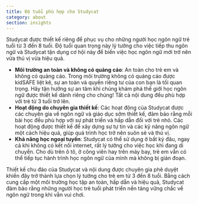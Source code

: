 ```yaml
---
title: Độ tuổi phù hợp cho Studycat
category: about
section: insights
---
```

Studycat được thiết kế riêng để phục vụ cho những người học ngôn ngữ trẻ tuổi từ 3 đến 8 tuổi\. Độ tuổi quan trọng này lý tưởng cho việc tiếp thu ngôn ngữ và Studycat tận dụng cơ hội này để biến việc học ngôn ngữ mới trở nên vừa thú vị vừa hiệu quả.

* **Môi trường an toàn và không có quảng cáo**: An toàn cho trẻ em và không có quảng cáo. Trong môi trường không có quảng cáo được kidSAFE liệt kê, sự an toàn và quyền riêng tư của con bạn là tối quan trọng. Hãy tận hưởng sự an tâm khi chúng khám phá thế giới học ngôn ngữ được thiết kế dành riêng cho chúng! Tất cả nội dung đều phù hợp với trẻ từ 3 tuổi trở lên.
* **Hoạt động do chuyên gia thiết kế**: Các hoạt động của Studycat được các chuyên gia về ngôn ngữ và giáo dục sớm thiết kế, đảm bảo rằng mỗi bài học đều phù hợp với sự phát triển và hấp dẫn đối với trẻ nhỏ. Các hoạt động được thiết kế để xây dựng sự tự tin và các kỹ năng ngôn ngữ một cách hiệu quả, giúp quá trình học trở nên suôn sẻ và thú vị.
* **Khả năng học ngoại tuyến**: Studycat có thể sử dụng ở bất kỳ đâu, ngay cả khi không có kết nối internet, rất lý tưởng cho việc học khi đang di chuyển. Cho dù trên ô tô, ở công viên hay trên máy bay, trẻ em vẫn có thể tiếp tục hành trình học ngôn ngữ của mình mà không bị gián đoạn.

Thiết kế chu đáo của Studycat và nội dung được chuyên gia phê duyệt khiến đây trở thành lựa chọn lý tưởng cho trẻ em từ 3 đến 8 tuổi. Bằng cách cung cấp một môi trường học tập an toàn, hấp dẫn và hiệu quả, Studycat đảm bảo rằng những người học trẻ tuổi phát triển nền tảng vững chắc về ngôn ngữ trong khi vẫn vui chơi.
